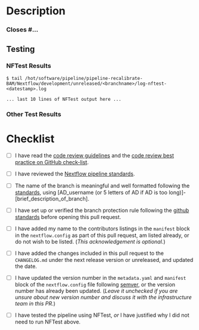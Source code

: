 # Description
<!-- Briefly describe the changes included in this pull request and the paths
     to the test cases below starting with 'Closes #...' if appropriate -->

### Closes #...

## Testing

### NFTest Results

<!-- Please include the last 10 lines of your NFTest logfile in the code block
     below - you can collect those by modifying the `tail` command with the name
     of your branch and the relevant logfile.

     Include the full path to the NFTest log file.

     If you did not run NFTest, please justify _why_ you feel your changes
     don't need to be tested.
     -->

```console
$ tail /hot/software/pipeline/pipeline-recalibrate-BAM/Nextflow/development/unreleased/<branchname>/log-nftest-<datestamp>.log

... last 10 lines of NFTest output here ...
```

### Other Test Results

<!-- Include any non-NFTest test details here. If you have modified anything
     that is is not tested by NFTest, please detail:
       * How you tested it
       * How others can test it (including paths to config and YAML files)
       * Why you are confident in your test results
-->

# Checklist
<!-- Please read each of the following items and confirm by replacing the [ ] with a [X] -->

- [ ] I have read the [code review guidelines](https://uclahs-cds.atlassian.net/wiki/spaces/BOUTROSLAB/pages/3187646/Code+Review+Guidelines) and the [code review best practice on GitHub check-list](https://uclahs-cds.atlassian.net/wiki/spaces/BOUTROSLAB/pages/3189956/Code+Review+Best+Practice+on+GitHub+-+Check+List).

- [ ] I have reviewed the [Nextflow pipeline standards](https://uclahs-cds.atlassian.net/wiki/spaces/BOUTROSLAB/pages/3193890/Nextflow+pipeline+standardization).

- [ ] The name of the branch is meaningful and well formatted following the [standards](https://uclahs-cds.atlassian.net/wiki/spaces/BOUTROSLAB/pages/3189956/Code+Review+Best+Practice+on+GitHub+-+Check+List), using \[AD\_username (or 5 letters of AD if AD is too long)]-\[brief\_description\_of\_branch\].

- [ ] I have set up or verified the branch protection rule following the [github standards](https://uclahs-cds.atlassian.net/wiki/spaces/BOUTROSLAB/pages/3190380/GitHub+Standards#GitHubStandards-Branchprotectionrule) before opening this pull request.

- [ ] I have added my name to the contributors listings in the ``manifest`` block in the `nextflow.config` as part of this pull request, am listed
already, or do not wish to be listed. (*This acknowledgement is optional.*)

- [ ] I have added the changes included in this pull request to the `CHANGELOG.md` under the next release version or unreleased, and updated the date.

- [ ] I have updated the version number in the `metadata.yaml` and `manifest` block of the `nextflow.config` file following [semver](https://semver.org/), or the version number has already been updated. (*Leave it unchecked if you are unsure about new version number and discuss it with the infrastructure team in this PR.*)

- [ ] I have tested the pipeline using NFTest, _or_ I have justified why I did not need to run NFTest above.
